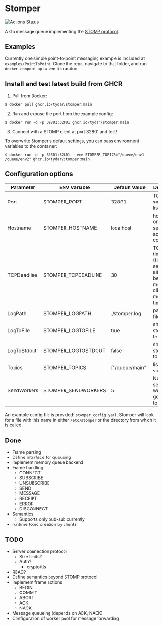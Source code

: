 # Stomper

![Actions Status](https://github.com/tydar/stomper/actions/workflows/go.yml/badge.svg)

A Go message queue implementing the [STOMP protocol](https://stomp.github.io/stomp-specification-1.2.html).

## Examples

Currently one simple point-to-point messaging example is included at `examples/PointToPoint`. Clone the repo, navigate to that folder, and run `docker-compose up` to see it in action.

## Install and test latest build from GHCR

1. Pull from Docker:

```shell
$ docker pull ghcr.io/tydar/stomper:main
```

2. Run and expose the port from the example config:

```shell
$ docker run -d -p 32801:32801 ghcr.io/tydar/stomper:main
```

3. Connect with a STOMP client at port 32801 and test!

To overwrite Stomper's default settings, you can pass environment variables to the container:

```shell
$ docker run -d -p 32801:32801 --env STOMPER_TOPICS="/queue/env1 /queue/env2" ghcr.io/tydar/stomper:main
```

## Configuration options

| Parameter | ENV variable | Default Value | Description |
| --------- | ------------ | ------------- | ----------- |
| Port      | STOMPER_PORT | 32801         | TCP port server listens on |
| Hostname  | STOMPER_HOSTNAME | localhost | hostname on which server accepts connections |
| TCPDeadline | STOMPER_TCPDEADLINE | 30 | TCP timeout (time in seconds allowed between msg from client, 0 means no timeout) |
| LogPath   | STOMPER_LOGPATH | ./stomper.log | path to log file |
| LogToFile | STOMPER_LOGTOFILE | true     | should we stomper log to a file? |
| LogToStdout| STOMPER_LOGTOSTDOUT| false   | should stomper log to stdout? |
| Topics    | STOMPER_TOPICS    | ["/queue/main"] | list of pub-sub topics |
| SendWorkers| STOMPER_SENDWORKERS| 5 | Number of send worker goroutines to spawn |

An example config file is provided: `stomper_config.yaml`. Stomper will look for a file with this name in either `/etc/stomper` or the directory from which it is called.

## Done

* Frame parsing
* Define interface for queueing
* Implement memory queue backend
* Frame handling
  * CONNECT
  * SUBSCRIBE
  * UNSUBSCRIBE
  * SEND
  * MESSAGE
  * RECEIPT
  * ERROR
  * DISCONNECT
* Semantics
  * Supports only pub-sub currently
* runtime topic creation by clients


## TODO

* Server connection protocol
    * Size limits?
    * Auth?
        * crypto/tls
* RBAC?
* Define semantics beyond STOMP protocol
* Implement frame actions
    * BEGIN
    * COMMIT
    * ABORT
    * ACK
    * NACK
* Message queueing (depends on ACK, NACK)
* Configuration of worker pool for message forwarding

